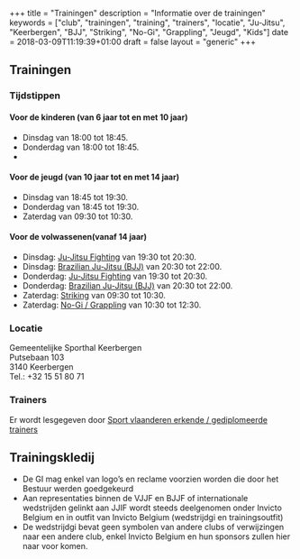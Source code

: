 +++
title = "Trainingen"
description = "Informatie over de trainingen"
keywords = ["club", "trainingen", "training", "trainers", "locatie", "Ju-Jitsu", "Keerbergen", "BJJ", "Striking", "No-Gi", "Grappling", "Jeugd", "Kids"]
date = 2018-03-09T11:19:39+01:00
draft = false
layout = "generic"
+++
## Trainingen
### Tijdstippen

#### Voor de kinderen (van 6 jaar tot en met 10 jaar)
* Dinsdag van 18:00 tot 18:45. 
* Donderdag van 18:00 tot 18:45.
* 
#### Voor de jeugd (van 10 jaar tot en met 14 jaar)
* Dinsdag van 18:45 tot 19:30. 
* Donderdag van 18:45 tot 19:30.
* Zaterdag van 09:30 tot 10:30.

#### Voor de volwassenen(vanaf 14 jaar)
* Dinsdag: [Ju-Jitsu Fighting](/fighting) van 19:30 tot 20:30.
* Dinsdag: [Brazilian Ju-Jitsu (BJJ)](/bjj) van 20:30 tot 22:00.
* Donderdag: [Ju-Jitsu Fighting](/fighting) van 19:30 tot 20:30.
* Donderdag: [Brazilian Ju-Jitsu (BJJ)](/bjj) van 20:30 tot 22:00.
* Zaterdag: [Striking](/striking) van 09:30 tot 10:30.
* Zaterdag: [No-Gi / Grappling](/grappling) van 10:30 tot 12:30.

### Locatie
Gemeentelijke Sporthal Keerbergen \
Putsebaan 103 \
3140 Keerbergen \
Tel.: +32 15 51 80 71

### Trainers
Er wordt lesgegeven door [Sport vlaanderen erkende / gediplomeerde trainers](/trainers)

## Trainingskledij 
* De GI mag enkel van logo’s en reclame voorzien worden die door het Bestuur werden goedgekeurd
* Aan representaties binnen de VJJF en BJJF of internationale wedstrijden gelinkt aan JJIF wordt steeds deelgenomen onder Invicto Belgium en in outfit van Invicto Belgium (wedstrijdgi en trainingsoutfit)
* De wedstrijdgi bevat geen symbolen van andere clubs of verwijzingen naar een andere club, enkel Invicto Belgium en hun sponsors zullen hier naar voor komen.